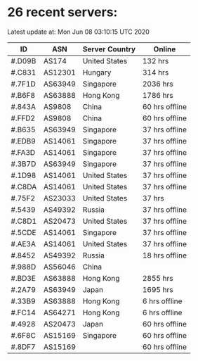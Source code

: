 # 26 recent servers:

Latest update at: Mon Jun 08 03:10:15 UTC 2020

| ID | ASN | Server Country | Online |
| -- | --- | -------------- | ------ |
| #.D09B | AS174 | United States | 132 hrs |
| #.C831 | AS12301 | Hungary | 314 hrs |
| #.7F1D | AS63949 | Singapore | 2036 hrs |
| #.B6F8 | AS63888 | Hong Kong | 1786 hrs |
| #.843A | AS9808 | China | 60 hrs offline |
| #.FFD2 | AS9808 | China | 60 hrs offline |
| #.B635 | AS63949 | Singapore | 37 hrs offline |
| #.EDB9 | AS14061 | Singapore | 37 hrs offline |
| #.FA3D | AS14061 | Singapore | 37 hrs offline |
| #.3B7D | AS63949 | Singapore | 37 hrs offline |
| #.1D98 | AS14061 | United States | 37 hrs offline |
| #.C8DA | AS14061 | United States | 37 hrs offline |
| #.75F2 | AS23033 | United States | 37 hrs |
| #.5439 | AS49392 | Russia | 37 hrs offline |
| #.C8D1 | AS20473 | United States | 37 hrs offline |
| #.5CDE | AS14061 | Singapore | 37 hrs offline |
| #.AE3A | AS14061 | United States | 37 hrs offline |
| #.8452 | AS49392 | Russia | 18 hrs offline |
| #.988D | AS56046 | China | |
| #.BD3E | AS63888 | Hong Kong | 2855 hrs |
| #.2A79 | AS63949 | Japan | 1695 hrs |
| #.33B9 | AS63888 | Hong Kong | 6 hrs offline |
| #.FC14 | AS64271 | Hong Kong | 6 hrs offline |
| #.4928 | AS20473 | Japan | 60 hrs offline |
| #.6F8C | AS15169 | Singapore | 60 hrs offline |
| #.8DF7 | AS15169 |  | 60 hrs offline |

